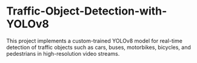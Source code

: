 # Traffic-Object-Detection-with-YOLOv8
This project implements a custom-trained YOLOv8 model for real-time detection of traffic objects such as cars, buses, motorbikes, bicycles, and pedestrians in high-resolution video streams.
